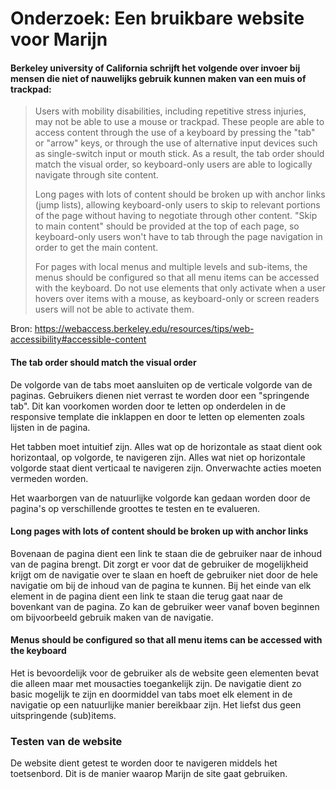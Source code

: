 # Onderzoek: Een bruikbare website voor Marijn

#### Berkeley university of California schrijft het volgende over invoer bij mensen die niet of nauwelijks gebruik kunnen maken van een muis of trackpad:

>Users with mobility disabilities, including repetitive stress injuries, may not be able to use a mouse or trackpad. These people are able to access content through the use of a keyboard by pressing the "tab" or "arrow" keys, or through the use of alternative input devices such as single-switch input or mouth stick. As a result, the tab order should match the visual order, so keyboard-only users are able to logically navigate through site content.
>
>Long pages with lots of content should be broken up with anchor links (jump lists), allowing keyboard-only users to skip to relevant portions of the page without having to negotiate through other content. "Skip to main content" should be provided at the top of each page, so keyboard-only users won't have to tab through the page navigation in order to get the main content.
>
>For pages with local menus and multiple levels and sub-items, the menus should be configured so that all menu items can be accessed with the keyboard. Do not use elements that only activate when a user hovers over items with a mouse, as keyboard-only or screen readers users will not be able to activate them.

Bron: <https://webaccess.berkeley.edu/resources/tips/web-accessibility#accessible-content>

#### The tab order should match the visual order
De volgorde van de tabs moet aansluiten op de verticale volgorde van de paginas. Gebruikers dienen niet verrast te worden door een "springende tab". Dit kan voorkomen worden door te letten op onderdelen in de responsive template die inklappen en door te letten op elementen zoals lijsten in de pagina.

Het tabben moet intuitief zijn. Alles wat op de horizontale as staat dient ook horizontaal, op volgorde, te navigeren zijn. Alles wat niet op horizontale volgorde staat dient verticaal te navigeren zijn. Onverwachte acties moeten vermeden worden.

Het waarborgen van de natuurlijke volgorde kan gedaan worden door de pagina's op verschillende groottes te testen en te evalueren.

#### Long pages with lots of content should be broken up with anchor links
Bovenaan de pagina dient een link te staan die de gebruiker naar de inhoud van de pagina brengt. Dit zorgt er voor dat de gebruiker de mogelijkheid krijgt om de navigatie over te slaan en hoeft de gebruiker niet door de hele navigatie om bij de inhoud van de pagina te kunnen. Bij het einde van elk element in de pagina dient een link te staan die terug gaat naar de bovenkant van de pagina. Zo kan de gebruiker weer vanaf boven beginnen om bijvoorbeeld gebruik maken van de navigatie.

#### Menus should be configured so that all menu items can be accessed with the keyboard
Het is bevoordelijk voor de gebruiker als de website geen elementen bevat die alleen maar met mousacties toegankelijk zijn. De navigatie dient zo basic mogelijk te zijn en doormiddel van tabs moet elk element in de navigatie op een natuurlijke manier bereikbaar zijn. Het liefst dus geen uitspringende (sub)items.

### Testen van de website
De website dient getest te worden door te navigeren middels het toetsenbord. Dit is de manier waarop Marijn de site gaat gebruiken.

